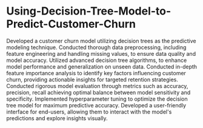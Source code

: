 # Using-Decision-Tree-Model-to-Predict-Customer-Churn
Developed a customer churn model utilizing decision trees as the predictive modeling technique.
Conducted thorough data preprocessing, including feature engineering and handling missing values, to ensure data quality and model accuracy.
Utilized advanced decision tree algorithms, to enhance model performance and generalization on unseen data.
Conducted in-depth feature importance analysis to identify key factors influencing customer churn, providing actionable insights for targeted retention strategies.
Conducted rigorous model evaluation through metrics such as accuracy, precision, recall achieving optimal balance between model sensitivity and specificity.
Implemented hyperparameter tuning to optimize the decision tree model for maximum predictive accuracy.
Developed a user-friendly interface for end-users, allowing them to interact with the model's predictions and explore insights visually.

